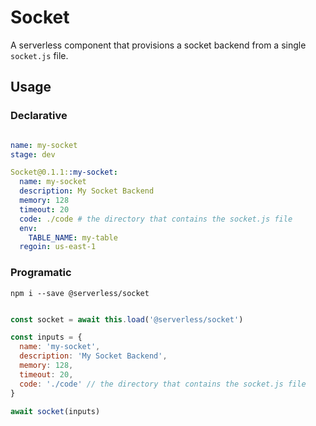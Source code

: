 # Socket
A serverless component that provisions a socket backend from a single `socket.js` file.

## Usage

### Declarative

```yml

name: my-socket
stage: dev

Socket@0.1.1::my-socket:
  name: my-socket
  description: My Socket Backend
  memory: 128
  timeout: 20
  code: ./code # the directory that contains the socket.js file
  env:
    TABLE_NAME: my-table
  regoin: us-east-1
```

### Programatic

```
npm i --save @serverless/socket
```

```js

const socket = await this.load('@serverless/socket')

const inputs = {
  name: 'my-socket',
  description: 'My Socket Backend',
  memory: 128,
  timeout: 20,
  code: './code' // the directory that contains the socket.js file
}

await socket(inputs)

```
